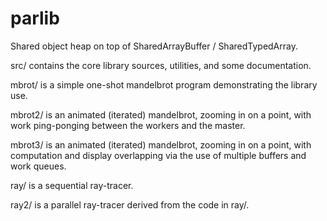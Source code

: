 parlib
======

Shared object heap on top of SharedArrayBuffer / SharedTypedArray.

src/ contains the core library sources, utilities, and some
documentation.

mbrot/ is a simple one-shot mandelbrot program demonstrating the
library use.

mbrot2/ is an animated (iterated) mandelbrot, zooming in on a point,
with work ping-ponging between the workers and the master.

mbrot3/ is an animated (iterated) mandelbrot, zooming in on a point,
with computation and display overlapping via the use of multiple
buffers and work queues.

ray/ is a sequential ray-tracer.

ray2/ is a parallel ray-tracer derived from the code in ray/.
